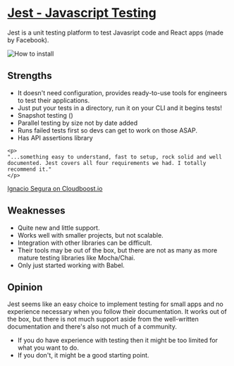 # [Jest - Javascript Testing](https://raw.githubusercontent.com/sofia-aguirre/jest-lesson/master/image.png)
Jest is a unit testing platform to test Javasript code and React apps (made by Facebook).

![How to install](https://i.postimg.cc/SKMMJF7X/Screen-Shot-2018-10-19-at-11-10-45-AM.png?raw=true)

## Strengths
- It doesn't need configuration, provides ready-to-use tools for engineers to test their applications.
- Just put your tests in a directory, run it on your CLI and it begins tests!
- Snapshot testing ()
- Parallel testing by size not by date added
- Runs failed tests first so devs can get to work on those ASAP.
- Has API assertions library

```
<p>
"...something easy to understand, fast to setup, rock solid and well documented. Jest covers all four requirements we had. I totally recommend it."
</p>
```
[Ignacio Segura on Cloudboost.io](https://blog.cloudboost.io/first-run-facebook-jest-the-js-testing-tool-for-people-who-hate-writing-tests-30b5bc4b9dd2)


## Weaknesses
- Quite new and little support.
- Works well with smaller projects, but not scalable. 
- Integration with other libraries can be difficult.
- Their tools may be out of the box, but there are not as many as more mature testing libraries like Mocha/Chai.
- Only just started working with Babel. 

## Opinion
Jest seems like an easy choice to implement testing for small apps and no experience necessary when you follow their documentation. It works out of the box, but there is not much support aside from the well-written documentation and there's also not much of a community. 
- If you do have experience with testing then it might be too limited for what you want to do.
- If you don't, it might be a good starting point.
